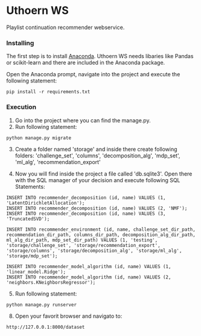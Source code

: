 # Uthoern WS

Playlist continuation recommender webservice.


### Installing

The first step is to install [Anaconda](https://anaconda.org/anaconda/python). Uthoern WS needs libaries like Pandas or scikit-learn and there are included in the Anaconda package.

Open the Anaconda prompt, navigate into the project and execute the following statement:
```
pip install -r requirements.txt
```

### Execution

1. Go into the project where you can find the manage.py.
2. Run following statement:

```
python manage.py migrate
```
3. Create a folder named 'storage' and inside there create following folders: 'challenge_set', 'columns', 'decomposition_alg', 'mdp_set', 'ml_alg', 'recommendation_export'

4. Now you will find inside the project a file called 'db.sqlite3'. Open there with the SQL manager of your decision and execute following SQL Statements:

```
INSERT INTO recommender_decomposition (id, name) VALUES (1, 'LatentDirichletAllocation');
INSERT INTO recommender_decomposition (id, name) VALUES (2, 'NMF');
INSERT INTO recommender_decomposition (id, name) VALUES (3, 'TruncatedSVD');

INSERT INTO recommender_environment (id, name, challenge_set_dir_path, recommendation_dir_path, columns_dir_path, decomposition_alg_dir_path, ml_alg_dir_path, mdp_set_dir_path) VALUES (1, 'testing', 'storage/challenge_set', 'storage/recommendation_export', 'storage/columns', 'storage/decomposition_alg', 'storage/ml_alg', 'storage/mdp_set');

INSERT INTO recommender_model_algorithm (id, name) VALUES (1, 'linear_model.Ridge');
INSERT INTO recommender_model_algorithm (id, name) VALUES (2, 'neighbors.KNeighborsRegressor');
```



5. Run following statement:
```
python manage.py runserver
```
8. Open your favorit browser and navigato to:
```
http://127.0.0.1:8000/dataset
```